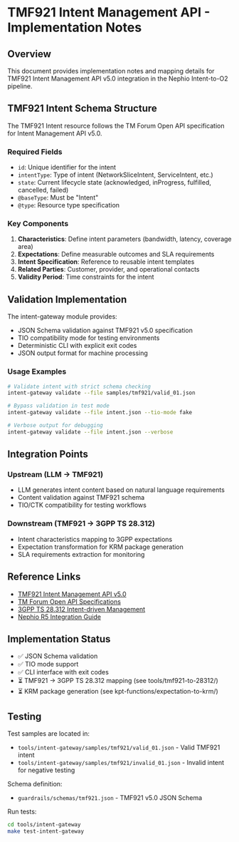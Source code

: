 # TMF921 Intent Management API - Implementation Notes

## Overview

This document provides implementation notes and mapping details for TMF921 Intent Management API v5.0 integration in the Nephio Intent-to-O2 pipeline.

## TMF921 Intent Schema Structure

The TMF921 Intent resource follows the TM Forum Open API specification for Intent Management API v5.0.

### Required Fields

- `id`: Unique identifier for the intent
- `intentType`: Type of intent (NetworkSliceIntent, ServiceIntent, etc.)
- `state`: Current lifecycle state (acknowledged, inProgress, fulfilled, cancelled, failed)
- `@baseType`: Must be "Intent"
- `@type`: Resource type specification

### Key Components

1. **Characteristics**: Define intent parameters (bandwidth, latency, coverage area)
2. **Expectations**: Define measurable outcomes and SLA requirements
3. **Intent Specification**: Reference to reusable intent templates
4. **Related Parties**: Customer, provider, and operational contacts
5. **Validity Period**: Time constraints for the intent

## Validation Implementation

The intent-gateway module provides:

- JSON Schema validation against TMF921 v5.0 specification
- TIO compatibility mode for testing environments
- Deterministic CLI with explicit exit codes
- JSON output format for machine processing

### Usage Examples

```bash
# Validate intent with strict schema checking
intent-gateway validate --file samples/tmf921/valid_01.json

# Bypass validation in test mode
intent-gateway validate --file intent.json --tio-mode fake

# Verbose output for debugging
intent-gateway validate --file intent.json --verbose
```

## Integration Points

### Upstream (LLM → TMF921)
- LLM generates intent content based on natural language requirements
- Content validation against TMF921 schema
- TIO/CTK compatibility for testing workflows

### Downstream (TMF921 → 3GPP TS 28.312)
- Intent characteristics mapping to 3GPP expectations
- Expectation transformation for KRM package generation
- SLA requirements extraction for monitoring

## Reference Links

- [TMF921 Intent Management API v5.0](https://www.tmforum.org/resources/specification/tmf921-intent-management-api-user-guide-v5-0-0/)
- [TM Forum Open API Specifications](https://www.tmforum.org/open-apis/)
- [3GPP TS 28.312 Intent-driven Management](https://portal.3gpp.org/desktopmodules/Specifications/SpecificationDetails.aspx?specificationId=3537)
- [Nephio R5 Integration Guide](https://nephio.org/docs/)

## Implementation Status

- ✅ JSON Schema validation
- ✅ TIO mode support
- ✅ CLI interface with exit codes
- ⏳ TMF921 → 3GPP TS 28.312 mapping (see tools/tmf921-to-28312/)
- ⏳ KRM package generation (see kpt-functions/expectation-to-krm/)

## Testing

Test samples are located in:
- `tools/intent-gateway/samples/tmf921/valid_01.json` - Valid TMF921 intent
- `tools/intent-gateway/samples/tmf921/invalid_01.json` - Invalid intent for negative testing

Schema definition:
- `guardrails/schemas/tmf921.json` - TMF921 v5.0 JSON Schema

Run tests:
```bash
cd tools/intent-gateway
make test-intent-gateway
```